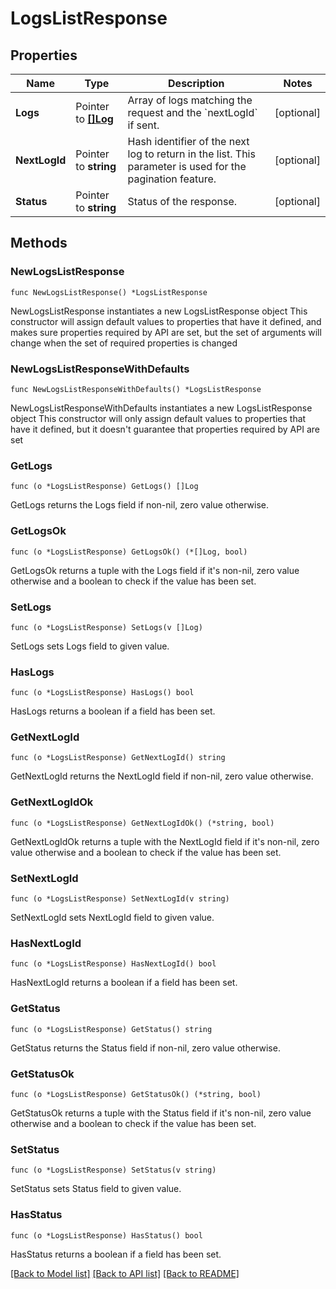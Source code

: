 # LogsListResponse

## Properties

Name | Type | Description | Notes
---- | ---- | ----------- | ------
**Logs** | Pointer to [**[]Log**](Log.md) | Array of logs matching the request and the &#x60;nextLogId&#x60; if sent. | [optional] 
**NextLogId** | Pointer to **string** | Hash identifier of the next log to return in the list. This parameter is used for the pagination feature. | [optional] 
**Status** | Pointer to **string** | Status of the response. | [optional] 

## Methods

### NewLogsListResponse

`func NewLogsListResponse() *LogsListResponse`

NewLogsListResponse instantiates a new LogsListResponse object
This constructor will assign default values to properties that have it defined,
and makes sure properties required by API are set, but the set of arguments
will change when the set of required properties is changed

### NewLogsListResponseWithDefaults

`func NewLogsListResponseWithDefaults() *LogsListResponse`

NewLogsListResponseWithDefaults instantiates a new LogsListResponse object
This constructor will only assign default values to properties that have it defined,
but it doesn't guarantee that properties required by API are set

### GetLogs

`func (o *LogsListResponse) GetLogs() []Log`

GetLogs returns the Logs field if non-nil, zero value otherwise.

### GetLogsOk

`func (o *LogsListResponse) GetLogsOk() (*[]Log, bool)`

GetLogsOk returns a tuple with the Logs field if it's non-nil, zero value otherwise
and a boolean to check if the value has been set.

### SetLogs

`func (o *LogsListResponse) SetLogs(v []Log)`

SetLogs sets Logs field to given value.

### HasLogs

`func (o *LogsListResponse) HasLogs() bool`

HasLogs returns a boolean if a field has been set.

### GetNextLogId

`func (o *LogsListResponse) GetNextLogId() string`

GetNextLogId returns the NextLogId field if non-nil, zero value otherwise.

### GetNextLogIdOk

`func (o *LogsListResponse) GetNextLogIdOk() (*string, bool)`

GetNextLogIdOk returns a tuple with the NextLogId field if it's non-nil, zero value otherwise
and a boolean to check if the value has been set.

### SetNextLogId

`func (o *LogsListResponse) SetNextLogId(v string)`

SetNextLogId sets NextLogId field to given value.

### HasNextLogId

`func (o *LogsListResponse) HasNextLogId() bool`

HasNextLogId returns a boolean if a field has been set.

### GetStatus

`func (o *LogsListResponse) GetStatus() string`

GetStatus returns the Status field if non-nil, zero value otherwise.

### GetStatusOk

`func (o *LogsListResponse) GetStatusOk() (*string, bool)`

GetStatusOk returns a tuple with the Status field if it's non-nil, zero value otherwise
and a boolean to check if the value has been set.

### SetStatus

`func (o *LogsListResponse) SetStatus(v string)`

SetStatus sets Status field to given value.

### HasStatus

`func (o *LogsListResponse) HasStatus() bool`

HasStatus returns a boolean if a field has been set.


[[Back to Model list]](../README.md#documentation-for-models) [[Back to API list]](../README.md#documentation-for-api-endpoints) [[Back to README]](../README.md)


